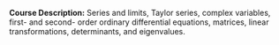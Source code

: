 **Course Description:** Series and limits, Taylor series, complex variables, first- and second- order ordinary differential equations, matrices, linear transformations, determinants, and eigenvalues.